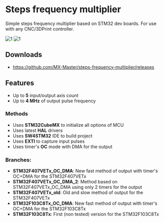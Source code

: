 # Steps frequency multiplier
Simple steps frequency multiplier based on STM32 dev boards. 
For use with any CNC/3DPrint controller.

![1](https://cloud.githubusercontent.com/assets/16130975/23888395/eb75af6a-08b1-11e7-86b9-adae2919858f.png)
![1](https://cloud.githubusercontent.com/assets/16130975/23888399/eb7ce5a0-08b1-11e7-9daf-cbecc38b2927.png)

## Downloads
* https://github.com/MX-Master/steps-frequency-multiplier/releases

## Features
* Up to **5** input/output axis count
* Up to **4 MHz** of output pulse frequency

### Methods
* Uses **STM32CubeMX** to initialize all options of MCU
* Uses latest **HAL** drivers
* Uses **SW4STM32** IDE to build project
* Uses **EXTI** to capture input pulses
* Uses timer's **OC** mode with DMA for the output

### Branches:
* **STM32F407VETx_OC_DMA**: New fast method of output with timer's OC+DMA for the STM32F407VETx
* **STM32F407VETx_OC_DMA_2**: Method based on STM32F407VETx_OC_DMA using only 2 timers for the output
* **STM32F407VETx_old**: Old and slow method of output for the STM32F407VETx
* **STM32F103C8Tx_OC_DMA**: New fast method of output with timer's OC+DMA for the STM32F103C8Tx
* **STM32F103C8Tx**: First (non tested) version for the STM32F103C8Tx
